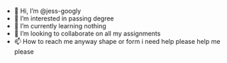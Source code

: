 - 👋 Hi, I’m @jess-googly
- 👀 I’m interested in passing degree
- 🌱 I’m currently learning nothing
- 💞️ I’m looking to collaborate on all my assignments 
- 📫 How to reach me anyway shape or form i need help please help me please 

<!---
jess-googly/jess-googly is a ✨ SPECIAL ✨ repository because its `README.md` (this file) appears on your GitHub profile.
You can click the Preview link to take a look at your changes.
--->
